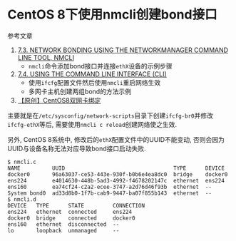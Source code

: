 # CentOS 8下使用nmcli创建bond接口

参考文章

1. [7.3. NETWORK BONDING USING THE NETWORKMANAGER COMMAND LINE TOOL, NMCLI](https://access.redhat.com/documentation/en-us/red_hat_enterprise_linux/7/html/networking_guide/sec-network_bonding_using_the_networkmanager_command_line_tool_nmcli)
    - `nmcli`命令添加bond接口并连接`ethX`设备的示例步骤
2. [7.4. USING THE COMMAND LINE INTERFACE (CLI)](https://access.redhat.com/documentation/en-us/red_hat_enterprise_linux/7/html/networking_guide/sec-network_bonding_using_the_command_line_interface#sec-Creating_Multiple_Bonds)
    - 使用`ifcfg`配置文件然后使用`nmcli`重启网络生效
    - 多网卡主机创建两组bond的方法示例
3. [【原创】CentOS8双网卡绑定](https://www.bbsmax.com/A/l1dypWO65e/)

主要就是在`/etc/sysconfig/network-scripts`目录下创建`ifcfg-br0`并修改`ifcfg-ethX`等后, 需要使用`nmcli c reload`创建网络使之生效.

另外, CentOS 8系统中, 修改后的`ethX`配置文件中的UUID不能变动, 否则会因为UUID与设备名称无法对应导致bond接口启动失败.

```log
$ nmcli.c
NAME          UUID                                  TYPE      DEVICE
docker0       96a63037-ce53-443e-930f-b0b6e4ea8dc0  bridge    docker0
ens224        e4014630-448b-5ad3-4992-f4678202147c  ethernet  ens224
ens160        ea74cf24-c2a2-ecee-3747-a2d76d46f93b  ethernet  --
System bond0  ad33d8b0-1f7b-cab9-9447-ba07f855b143  ethernet  --
$ nmcli.d
DEVICE   TYPE      STATE         CONNECTION
ens224   ethernet  connected     ens224
docker0  bridge    connected     docker0
ens160   ethernet  disconnected  --
lo       loopback  unmanaged     --
```
